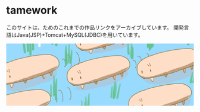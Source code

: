 # tamework

このサイトは、ためのこれまでの作品リンクをアーカイブしています。
開発言語はJava(JSP)+Tomcat+MySQL(JDBC)を用いています。

<img src= "https://github.com/tamemotoakihiro/tamework/blob/master/webapps/img/main_image.jpg">
